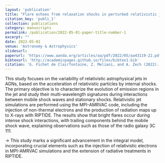 ```yaml
---
layout: 'publication'
title: "Flare echoes from relaxation shocks in perturbed relativistic jets"
citation_key: 'publi_1'
collection: publications
category: manuscripts
permalink: /publication/2022-05-01-paper-title-number-1
excerpt: ""
date: 2022-05-01
venue: 'Astronomy & Astrophysics'
slidesurl:
paperurl: 'https://www.aanda.org/articles/aa/pdf/2022/05/aa43119-22.pdf'
bibtexurl: 'http://academicpages.github.io/files/bibtex1.bib'
citation: 'G. Fichet de Clairfontaine, Z. Meliani, and A. Zech (2022). "Flare echos from relaxation shocks in perturbed relativistic jets." <i>Astronomy & Astrophysics</i>. Volume 661.'
---
```

This study focuses on the variability of relativistic astrophysical jets in AGNs, based on the acceleration of relativistic particles by internal shocks. The primary objective is to characterize the evolution of emission regions in the jet and study their multi-wavelength signatures during interactions between mobile shock waves and stationary shocks. Relativistic jet simulations are performed using the MPI-AMRVAC code, including the injection of non-thermal electrons and the production of radiation maps up to X-rays with RIPTIDE. The results show that bright flares occur during intense shock interactions, with trailing components behind the mobile shock wave, explaining observations such as those of the radio galaxy 3C 111.

→ This study marks a significant advancement in the integral model, incorporating crucial elements such as the injection of relativistic electrons in MPI-AMRVAC simulations and the extension of radiative treatments in RIPTIDE.